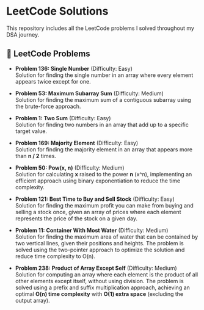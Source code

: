 # LeetCode Solutions

This repository includes all the LeetCode problems I solved throughout my DSA journey.

## 🎯 LeetCode Problems

- **Problem 136: Single Number** (Difficulty: Easy)  
   Solution for finding the single number in an array where every element appears twice except for one.

- **Problem 53: Maximum Subarray Sum** (Difficulty: Medium)  
   Solution for finding the maximum sum of a contiguous subarray using the brute-force approach.

- **Problem 1: Two Sum** (Difficulty: Easy)  
   Solution for finding two numbers in an array that add up to a specific target value.

- **Problem 169: Majority Element** (Difficulty: Easy)  
   Solution for finding the majority element in an array that appears more than **n / 2** times.

- **Problem 50: Pow(x, n)** (Difficulty: Medium)  
   Solution for calculating **x** raised to the power **n** (x^n), implementing an efficient approach using binary exponentiation to reduce the time complexity.

- **Problem 121: Best Time to Buy and Sell Stock** (Difficulty: Easy)  
   Solution for finding the maximum profit you can make from buying and selling a stock once, given an array of prices where each element represents the price of the stock on a given day.

- **Problem 11: Container With Most Water** (Difficulty: Medium)  
   Solution for finding the maximum area of water that can be contained by two vertical lines, given their positions and heights. The problem is solved using the two-pointer approach to optimize the solution and reduce time complexity to O(n).

- **Problem 238: Product of Array Except Self** (Difficulty: Medium)  
   Solution for computing an array where each element is the product of all other elements except itself, without using division. The problem is solved using a prefix and suffix multiplication approach, achieving an optimal **O(n) time complexity** with **O(1) extra space** (excluding the output array).

